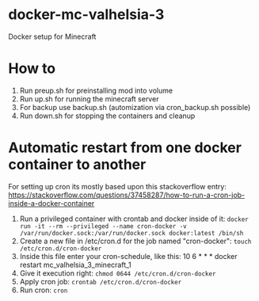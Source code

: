 # docker-mc-valhelsia-3
Docker setup for Minecraft

# How to
1. Run preup.sh for preinstalling mod into volume
2. Run up.sh for running the minecraft server
3. For backup use backup.sh (automization via cron_backup.sh possible)
4. Run down.sh for stopping the containers and cleanup

# Automatic restart from one docker container to another

For setting up cron its mostly based upon this stackoverflow entry: https://stackoverflow.com/questions/37458287/how-to-run-a-cron-job-inside-a-docker-container

1. Run a privileged container with crontab and docker inside of it: `docker run -it --rm --privileged --name cron-docker -v /var/run/docker.sock:/var/run/docker.sock docker:latest /bin/sh`
2. Create a new file in /etc/cron.d for the job named "cron-docker": `touch /etc/cron.d/cron-docker`
3. Inside this file enter your cron-schedule, like this: 10 6 * * * docker restart mc_valhelsia_3_minecraft_1
4. Give it execution right: `chmod 0644 /etc/cron.d/cron-docker`
5. Apply cron job: `crontab /etc/cron.d/cron-docker`
6. Run cron: `cron`
